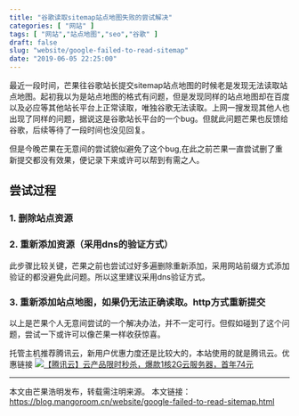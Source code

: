 ```yaml
---
title: "谷歌读取sitemap站点地图失败的尝试解决"
categories: [ "网站" ]
tags: [ "网站","站点地图","seo","谷歌" ]
draft: false
slug: "website/google-failed-to-read-sitemap"
date: "2019-06-05 22:25:00"
---
```




最近一段时间，芒果往谷歌站长提交sitemap站点地图的时候老是发现无法读取站点地图。起初我以为是站点地图的格式有问题，但是发现同样的站点地图却在百度以及必应等其他站长平台上正常读取，唯独谷歌无法读取。上网一搜发现其他人也出现了同样的问题，据说这是谷歌站长平台的一个bug。但就此问题芒果也反馈给谷歌，后续等待了一段时间也没见回复。

但是今晚芒果在无意间的尝试貌似避免了这个bug,在此之前芒果一直尝试删了重新提交都没有效果，便记录下来或许可以帮到有需之人。

## 尝试过程

### 1. 删除站点资源

### 2. 重新添加资源（采用dns的验证方式）

此步骤比较关键，芒果之前也尝试过好多遍删除重新添加，采用网站前缀方式添加验证的都没避免此问题。所以这里建议采用dns验证方式。

### 3. 重新添加站点地图，如果仍无法正确读取。http方式重新提交

以上是芒果个人无意间尝试的一个解决办法，并不一定可行。但假如碰到了这个问题，尝试一下或许可以像芒果一样收获惊喜。

托管主机推荐腾讯云，新用户优惠力度还是比较大的，本站使用的就是腾讯云。优惠链接
[![【腾讯云】云产品限时秒杀，爆款1核2G云服务器，首年74元](https://mango-blog-1255355814.cos.ap-guangzhou.myqcloud.com//tencent-clound-1.jpeg)](https://curl.qcloud.com/ArhxAoxC)

---

本文由芒果浩明发布，转载需注明来源。
本文链接：https://blog.mangoroom.cn/website/google-failed-to-read-sitemap.html

